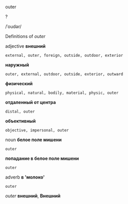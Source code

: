outer

?

/ˈoudər/

Definitions of _outer_

adjective
**внешний**

    external, outer, foreign, outside, outdoor, exterior
**наружный**

    outer, external, outdoor, outside, exterior, outward
**физический**

    physical, natural, bodily, material, physic, outer
**отдаленный от центра**

    distal, outer
**объективный**

    objective, impersonal, outer

noun
**белое поле мишени**

    outer
**попадание в белое поле мишени**

    outer

adverb
**в 'молоко'**

    outer

_outer_
**внешний**, **Внешний**